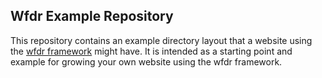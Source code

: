 Wfdr Example Repository
-----------------------

This repository contains an example directory layout that a website using the [wfdr framework](http://github.com/crazy2be/wfdr) might have. It is intended as a starting point and example for growing your own website using the wfdr framework.